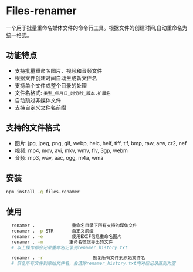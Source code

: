# Files-renamer

一个用于批量重命名媒体文件的命令行工具。根据文件的创建时间,自动重命名为统一格式。

## 功能特点

- 支持批量重命名图片、视频和音频文件
- 根据文件创建时间自动生成新文件名
- 支持单个文件或整个目录的处理
- 文件名格式: `类型_年月日_时分秒_版本.扩展名`
- 自动跳过非媒体文件
- 支持自定义文件名前缀

## 支持的文件格式

- 图片: jpg, jpeg, png, gif, webp, heic, heif, tiff, tif, bmp, raw, arw, cr2, nef
- 视频: mp4, mov, avi, mkv, wmv, flv, 3gp, webm
- 音频: mp3, wav, aac, ogg, m4a, wma

## 安装

```bash
npm install -g files-renamer
```

## 使用

```bash
  renamer .              重命名目录下所有支持的媒体文件
  renamer . -p STR       自定义前缀
  renamer . -e           使用EXIF信息重命名图片
  renamer . -m          重命名微信导出的文件
  # 以上操作都会记录重命名记录到renamer_history.txt

  renamer . -r                   恢复所有文件到原始文件名
  # 恢复所有文件到原始文件名，会清除renamer_history.txt内对应记录直到为空
```

